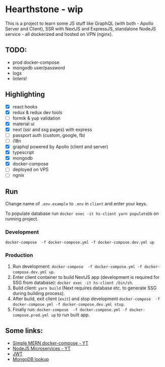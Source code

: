 # Hearthstone - wip

This is a project to learn some JS stuff like GraphQL (with both - Apollo Server and Client), SSR with NextJS and ExpressJS, standalone NodeJS service - all dockerized and hosted on VPN (nginx).

## TODO:
- prod docker-compose
- mongodb user/password
- logs
- linters!

## Highlighting

- [x] react hooks
- [x] redux & redux dev tools
- [ ] formik & yup validation
- [x] material ui  
- [x] next (ssr and ssg pages) with express
- [ ] passport auth (custom, google, fb)
- [ ] i18n
- [x] graphql powered by Apollo (client and server)
- [x] typescript
- [x] mongodb
- [x] docker-compose
- [ ] deployed on VPS
- [ ] ngnix

## Run

Change name of `.env.example` to `.env` in `client` and enter your keys.

To populate database run `docker exec -it hs-client yarn populateDb` on running project.

### Development

`docker-compose  -f docker-compose.yml -f docker-compose.dev.yml up`

### Production

 1. Run development: `docker-compose  -f docker-compose.yml -f docker-compose.dev.yml up`.
 2. Enter client container to build NextJS app (development is required for SSG from database): `docker exec -it hs-client /bin/sh`.
 3. Build client: `yarn build` (Next requires database etc. to generate SSG during building process).
 4. After build, exit client (`exit`) and stop development `docker-compose  -f docker-compose.yml -f docker-compose.dev.yml stop`.
5. Finally run: `docker-compose  -f docker-compose.yml -f docker-compose.prod.yml up` to run built app.

## Some links:
* [Simple MERN docker-compose - YT](https://www.youtube.com/watch?v=0B2raYYH2fE&ab_channel=DevOpsDirective)
* [NodeJS Microservices - YT](https://www.youtube.com/watch?v=EsCfPxjmnjo&ab_channel=FredrikChristenson)
* [JWT](https://www.youtube.com/watch?v=RUZB8tpyDbQ&ab_channel=BenAwad)
* [MongoDB lookup](https://docs.mongodb.com/manual/reference/operator/aggregation/lookup/)